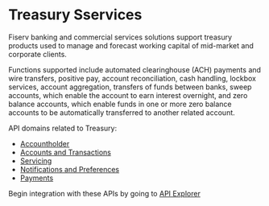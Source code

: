 # Treasury Sservices

Fiserv banking and commercial services solutions support treasury products used to manage and forecast working capital of mid-market and corporate clients. 


Functions supported include automated clearinghouse (ACH) payments and wire transfers, positive pay, account reconciliation, cash handling, lockbox services, account aggregation, transfers of funds between banks, sweep accounts, which enable the account to earn interest overnight, and zero balance accounts, which enable funds in one or more zero balance accounts to be automatically transferred to another related account.


API domains related to Treasury: 
- [Accountholder]()
- [Accounts and Transactions]()
- [Servicing]()
- [Notifications and Preferences]()
- [Payments]()


Begin integration with these APIs by going to [API Explorer]()

